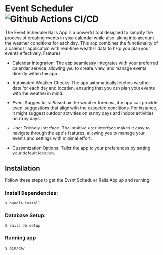 # Event Scheduler ![Github Actions CI/CD](https://github.com/github/docs/actions/workflows/build_and_deploy.yml/badge.svg)

The Event Scheduler Rails App is a powerful tool designed to simplify the process of creating events in your calendar while also taking into account the weather conditions for each day. This app combines the functionality of a calendar application with real-time weather data to help you plan your events effectively.
Features

- Calendar Integration: The app seamlessly integrates with your preferred calendar service, allowing you to create, view, and manage events directly within the app.

- Automated Weather Checks: The app automatically fetches weather data for each day and location, ensuring that you can plan your events with the weather in mind.

- Event Suggestions: Based on the weather forecast, the app can provide event suggestions that align with the expected conditions. For instance, it might suggest outdoor activities on sunny days and indoor activities on rainy days.

- User-Friendly Interface: The intuitive user interface makes it easy to navigate through the app's features, allowing you to manage your events and settings with minimal effort.

- Customization Options: Tailor the app to your preferences by setting your default location.

## Installation

Follow these steps to get the Event Scheduler Rails App up and running:

### Install Dependencies:

    $ bundle install

### Database Setup:

    $ rails db:setup

### Running app

    $ bin/dev
